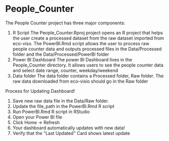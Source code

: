 # People_Counter

The People Counter project has three major components:
1) R Script
	The People_Counter.Rproj project opens an R project that helps the user create a processed dataset from the raw dataset imported from eco-viso.
	The PowerBI.Rmd script allows the user to process raw people counter data and outputs processed files in the Data/Processed folder and the Data/Processed/PowerBI folder
2) Power BI Dashboard
	The power BI Dashboard lives in the People_Counter directory. It allows users to see the people counter data and select date range, counter, weekday/weekend
3) Data folder
	The data folder contains a Processed folder, Raw folder. The raw data downloaded from eco-visio should go in the Raw folder

Process for Updating Dashboard!
1) Save new raw data file in the Data/Raw folder.
2) Update the file_path in the PowerBI.Rmd R script
3) Run PowerBI.Rmd R script in RStudio
4) Open your Power BI file
5) Click Home -> Refresh
6) Your dashboard automatically updates with new data!
7) Verify that the "Last Updated" Card shows latest update
